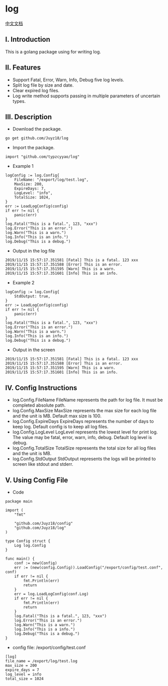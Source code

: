 # log
[中文文档](./README_zh.md)
## I. Introduction
This is a golang package using for writing log.
## II. Features
- Support Fatal, Error, Warn, Info, Debug five log levels.
- Split log file by size and date.
- Clear expired log files.
- Log write method supports passing in multiple parameters of uncertain types.
## III. Description
- Download the package.
```
go get github.com/Juyz18/log
```
- Import the package.
```
import "github.com/typzcyyao/log"
```
- Example 1
```
logConfig := log.Config{
	FileName: "/export/log/test.log",
	MaxSize: 200,
	ExpireDays: 7,
	LogLevel: "info",
	TotalSize: 1024,
}
err := LoadLogConfig(config)
if err != nil {
	panic(err)
}
log.Fatal("This is a fatal.", 123, "xxx")
log.Error("This is an error.")
log.Warn("This is a warn.")
log.Info("This is an info.")
log.Debug("This is a debug.")
```
- Output in the log file
```
2019/11/15 15:57:17.351581 [Fatal] This is a fatal. 123 xxx
2019/11/15 15:57:17.351588 [Error] This is an error.
2019/11/15 15:57:17.351595 [Warn] This is a warn.
2019/11/15 15:57:17.351601 [Info] This is an info.
```
- Example 2
```
logConfig := log.Config{
    StdOutput: true,
}
err := LoadLogConfig(config)
if err != nil {
	panic(err)
}
log.Fatal("This is a fatal.", 123, "xxx")
log.Error("This is an error.")
log.Warn("This is a warn.")
log.Info("This is an info.")
log.Debug("This is a debug.")
```
- Output in the screen
```
2019/11/15 15:57:17.351581 [Fatal] This is a fatal. 123 xxx
2019/11/15 15:57:17.351588 [Error] This is an error.
2019/11/15 15:57:17.351595 [Warn] This is a warn.
2019/11/15 15:57:17.351601 [Info] This is an info.
```
## IV. Config Instructions
- log.Config.FileName
FileName represents the path for log file. It must be completed absolute path.
- log.Config.MaxSize
MaxSize represents the max size for each log file and the unit is MB. Default max size is 100.
- log.Config.ExpireDays
ExpireDays represents the number of days to keep log. Default config is to keep all log files.
- log.Config.LogLevel
LogLevel represents the lowest level for print log. The value may be fatal, error, warn, info, debug. Default log level is debug.
- log.Config.TotalSize
TotalSize represents the total size for all log files and the unit is MB.
- log.Config.StdOutput
StdOutput represents the logs will be printed to screen like stdout and stderr.
## V. Using Config File
- Code
```
package main

import (
	"fmt"

	"github.com/Juyz18/config"
	"github.com/Juyz18/log"
)

type Config struct {
	Log log.Config
}

func main() {
	conf := new(Config)
	err := (new(config.Config)).LoadConfig("/export/config/test.conf", conf)
	if err != nil {
		fmt.Println(err)
		return
	}
	err = log.LoadLogConfig(conf.Log)
	if err != nil {
		fmt.Println(err)
		return
	}
	log.Fatal("This is a fatal.", 123, "xxx")
	log.Error("This is an error.")
	log.Warn("This is a warn.")
	log.Info("This is a info.")
	log.Debug("This is a debug.")
}
```
- config file: /export/config/test.conf
```
[log]
file_name = /export/log/test.log
max_size = 200
expire_days = 7
log_level = info
total_size = 1024
```
